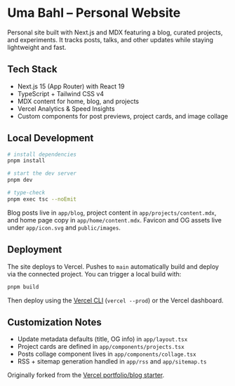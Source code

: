 # Uma Bahl – Personal Website

Personal site built with Next.js and MDX featuring a blog, curated projects, and experiments. It tracks posts, talks, and other updates while staying lightweight and fast.

## Tech Stack

- Next.js 15 (App Router) with React 19
- TypeScript + Tailwind CSS v4
- MDX content for home, blog, and projects
- Vercel Analytics & Speed Insights
- Custom components for post previews, project cards, and image collage

## Local Development

```bash
# install dependencies
pnpm install

# start the dev server
pnpm dev

# type-check
pnpm exec tsc --noEmit
```

Blog posts live in `app/blog`, project content in `app/projects/content.mdx`, and home page copy in `app/home/content.mdx`. Favicon and OG assets live under `app/icon.svg` and `public/images`.

## Deployment

The site deploys to Vercel. Pushes to `main` automatically build and deploy via the connected project. You can trigger a local build with:

```bash
pnpm build
```

Then deploy using the [Vercel CLI](https://vercel.com/docs/cli) (`vercel --prod`) or the Vercel dashboard.

## Customization Notes

- Update metadata defaults (title, OG info) in `app/layout.tsx`
- Project cards are defined in `app/components/projects.tsx`
- Posts collage component lives in `app/components/collage.tsx`
- RSS + sitemap generation handled in `app/rss` and `app/sitemap.ts`

Originally forked from the [Vercel portfolio/blog starter](https://vercel.com/templates/next.js/portfolio-blog-starter).
